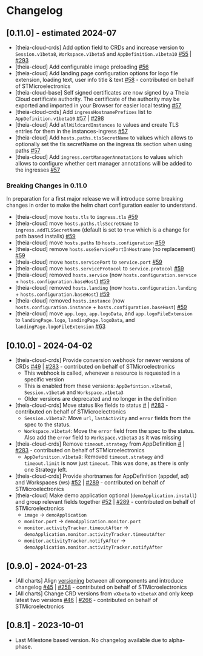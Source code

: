 # Changelog

## [0.11.0] - estimated 2024-07

- [theia-cloud-crds] Add option field to CRDs and increase version to `Session.v1beta8`, `Workspace.v1beta5` and `AppDefinition.v1beta10` [#55](https://github.com/eclipsesource/theia-cloud-helm/pull/55) | [#293](https://github.com/eclipsesource/theia-cloud/pull/293)
- [theia-cloud] Add configurable image preloading [#56](https://github.com/eclipsesource/theia-cloud-helm/pull/56)
- [theia-cloud] Add landing page configuration options for logo file extension, loading text, user info title & text [#58](https://github.com/eclipsesource/theia-cloud-helm/pull/58) - contributed on behalf of STMicroelectronics
- [theia-cloud-base] Self signed certificates are now signed by a Theia Cloud certificate authority. The certificate of the authority may be exported and imported in your Browser for easier local testing [#57](https://github.com/eclipsesource/theia-cloud-helm/pull/57)
- [theia-cloud-crds] Add `ingressHostnamePrefixes` list to `AppDefinition.v1beta10` [#57](https://github.com/eclipsesource/theia-cloud-helm/pull/57) | [#298](https://github.com/eclipsesource/theia-cloud/pull/298)
- [theia-cloud] Add `allWildcardInstances` to values and create TLS entries for them in the instances-ingress [#57](https://github.com/eclipsesource/theia-cloud-helm/pull/57)
- [theia-cloud] Add `hosts.paths.tlsSecretName` to values which allows to optionally set the tls secretName on the ingress tls section when using paths [#57](https://github.com/eclipsesource/theia-cloud-helm/pull/57)
- [theia-cloud] Add `ingress.certManagerAnnotations` to values which allows to configure whether cert manager annotations will be added to the ingresses [#57](https://github.com/eclipsesource/theia-cloud-helm/pull/57)

### Breaking Changes in 0.11.0

In preparation for a first major release we will introduce some breaking changes in order to make the helm chart configuration easier to understand.

- [theia-cloud] move `hosts.tls` to `ingress.tls` [#59](https://github.com/eclipsesource/theia-cloud-helm/pull/59)
- [theia-cloud] move `hosts.paths.tlsSecretName` to `ingress.addTLSSecretName` (default is set to `true` which is a change for path based installs) [#59](https://github.com/eclipsesource/theia-cloud-helm/pull/59)
- [theia-cloud] move `hosts.paths` to `hosts.configuration` [#59](https://github.com/eclipsesource/theia-cloud-helm/pull/59)
- [theia-cloud] remove `hosts.useServicePortInHostname` (no replacement) [#59](https://github.com/eclipsesource/theia-cloud-helm/pull/59)
- [theia-cloud] move `hosts.servicePort` to `service.port` [#59](https://github.com/eclipsesource/theia-cloud-helm/pull/59)
- [theia-cloud] move `hosts.serviceProtocol` to `service.protocol` [#59](https://github.com/eclipsesource/theia-cloud-helm/pull/59)
- [theia-cloud] removed `hosts.service` (now `hosts.configuration.service` + `hosts.configuration.baseHost`) [#59](https://github.com/eclipsesource/theia-cloud-helm/pull/59)
- [theia-cloud] removed `hosts.landing` (now `hosts.configuration.landing` + `hosts.configuration.baseHost`) [#59](https://github.com/eclipsesource/theia-cloud-helm/pull/59)
- [theia-cloud] removed `hosts.instance` (now `hosts.configuration.instance` + `hosts.configuration.baseHost`) [#59](https://github.com/eclipsesource/theia-cloud-helm/pull/59)
- [theia-cloud] move `app.logo`, `app.logoData`, and `app.logoFileExtension` to `landingPage.logo`, `landingPage.logoData`, and `landingPage.logoFileExtension` [#63](https://github.com/eclipsesource/theia-cloud-helm/pull/63)

## [0.10.0] - 2024-04-02

- [theia-cloud-crds] Provide conversion webhook for newer versions of CRDs [#49](https://github.com/eclipsesource/theia-cloud-helm/pull/49) | [#283](https://github.com/eclipsesource/theia-cloud/pull/283) - contributed on behalf of STMicroelectronics
  - This webhook is called, whenever a resource is requested in a specific version
  - This is enabled from these versions: `AppDefintion.v1beta8`, `Session.v1beta6` and `Workspace.v1beta3`
  - Older versions are deprecated and no longer in the definition
- [theia-cloud-crds] Move status like fields to status [#](https://github.com/eclipsesource/theia-cloud-helm/pull/49) | [#283](https://github.com/eclipsesource/theia-cloud/pull/283) - contributed on behalf of STMicroelectronics
  - `Session.v1beta7`: Move `url`, `lastActivity` and `error` fields from the spec to the status.
  - `Workspace.v1beta4`: Move the `error` field from the spec to the status. Also add the `error` field to `Workspace.v1beta3` as it was missing
- [theia-cloud-crds] Remove `timeout.strategy` from AppDefinition [#](https://github.com/eclipsesource/theia-cloud-helm/pull/49) | [#283](https://github.com/eclipsesource/theia-cloud/pull/283) - contributed on behalf of STMicroelectronics
  - `AppDefinition.v1beta9`: Removed `timeout.strategy` and `timeout.limit` is now just `timeout`. This was done, as there is only one Strategy left.
- [theia-cloud-crds] Provide shortnames for AppDefinition (appdef, ad) and Workspaces (ws) [#52](https://github.com/eclipsesource/theia-cloud-helm/pull/52) | [#289](https://github.com/eclipsesource/theia-cloud/pull/289) - contributed on behalf of STMicroelectronics
- [theia-cloud] Make demo application optional (`demoApplication.install`) and group relevant fields together [#52](https://github.com/eclipsesource/theia-cloud-helm/pull/52) | [#289](https://github.com/eclipsesource/theia-cloud/pull/289) - contributed on behalf of STMicroelectronics
  - `image` -> `demoApplication`
  - `monitor.port` -> `demoApplication.monitor.port`
  - `monitor.activityTracker.timeoutAfter` -> `demoApplication.monitor.activityTracker.timeoutAfter`
  - `monitor.activityTracker.notifyAfter` -> `demoApplication.monitor.activityTracker.notifyAfter`

## [0.9.0] - 2024-01-23

- [All charts] Align [versioning](https://github.com/eclipsesource/theia-cloud-helm#versioning) between all components and introduce changelog [#45](https://github.com/eclipsesource/theia-cloud-helm/pull/45) | [#258](https://github.com/eclipsesource/theia-cloud/pull/258) - contributed on behalf of STMicroelectronics
- [All charts] Change CRD versions from `vXbeta` to `v1betaX` and only keep latest two versions [#46](https://github.com/eclipsesource/theia-cloud-helm/pull/46) | [#266](https://github.com/eclipsesource/theia-cloud/pull/266) - contributed on behalf of STMicroelectronics

## [0.8.1] - 2023-10-01

- Last Milestone based version. No changelog available due to alpha-phase.
